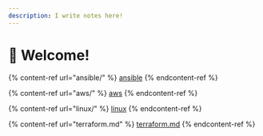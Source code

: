 ```yaml
---
description: I write notes here!
---
```


# 👋 Welcome!

{% content-ref url="ansible/" %}
[ansible](ansible/)
{% endcontent-ref %}

{% content-ref url="aws/" %}
[aws](aws/)
{% endcontent-ref %}

{% content-ref url="linux/" %}
[linux](linux/)
{% endcontent-ref %}

{% content-ref url="terraform.md" %}
[terraform.md](terraform.md)
{% endcontent-ref %}
